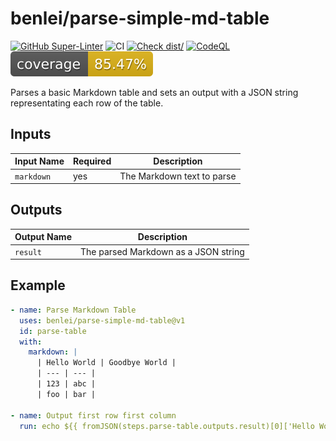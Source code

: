 # benlei/parse-simple-md-table

[![GitHub Super-Linter](https://github.com/actions/typescript-action/actions/workflows/linter.yml/badge.svg)](https://github.com/super-linter/super-linter)
![CI](https://github.com/actions/typescript-action/actions/workflows/ci.yml/badge.svg)
[![Check dist/](https://github.com/actions/typescript-action/actions/workflows/check-dist.yml/badge.svg)](https://github.com/actions/typescript-action/actions/workflows/check-dist.yml)
[![CodeQL](https://github.com/actions/typescript-action/actions/workflows/codeql-analysis.yml/badge.svg)](https://github.com/actions/typescript-action/actions/workflows/codeql-analysis.yml)
[![Coverage](./badges/coverage.svg)](./badges/coverage.svg)

Parses a basic Markdown table and sets an output with a JSON string
representating each row of the table.

## Inputs

<!-- markdownlint-disable MD013 -->

| Input Name | Required | Description                |
| ---------- | -------- | -------------------------- |
| `markdown` | yes      | The Markdown text to parse |

<!-- markdownlint-enable MD013 -->

## Outputs

<!-- markdownlint-disable MD013 -->

| Output Name | Description                          |
| ----------- | ------------------------------------ |
| `result`    | The parsed Markdown as a JSON string |

<!-- markdownlint-enable MD013 -->

## Example

```yaml
- name: Parse Markdown Table
  uses: benlei/parse-simple-md-table@v1
  id: parse-table
  with:
    markdown: |
      | Hello World | Goodbye World |
      | --- | --- |
      | 123 | abc |
      | foo | bar |

- name: Output first row first column
  run: echo ${{ fromJSON(steps.parse-table.outputs.result)[0]['Hello World'] }}
```
